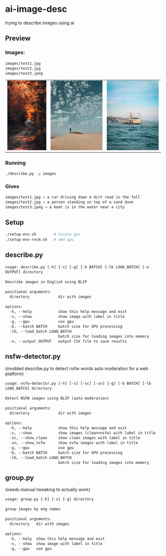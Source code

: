 # ai-image-desc
trying to describe images using ai

## Preview

### Images:
```
images/test1.jpg
images/test2.jpg
images/test3.jpeg
```

<table>
    <tr>
        <td><img src="images/test1.jpg" width="150" height="225"/></td>
        <td><img src="images/test2.jpg" width="200" height="225"/></td>
        <td><img src="images/test3.jpeg" width="200" height="225"/></td>
    </tr>
</table>

### Running
```sh
./describe.py -g images
```

### Gives
```
images/test1.jpg → a car driving down a dirt road in the fall
images/test2.jpg → a person standing on top of a sand dune
images/test3.jpeg → a boat is in the water near a city
```


## Setup
```sh
./setup-env.sh        # nvidia gpu
./setup-env-rocm.sh   # amd gpu
```

## describe.py
```console
usage: describe.py [-h] [-s] [-g] [-b BATCH] [-lb LOAD_BATCH] [-o OUTPUT] directory

Describe images in English using BLIP

positional arguments:
  directory             dir with images

options:
  -h, --help            show this help message and exit
  -s, --show            show image with label in title
  -g, --gpu             use gpu
  -b, --batch BATCH     batch size for GPU processing
  -lb, --load_batch LOAD_BATCH
                        batch size for loading images into memory
  -o, --output OUTPUT   output CSV file to save results
```

## nsfw-detector.py
(modded describe.py to detect nsfw words auto moderation for a web platform)
```console
usage: nsfw-detector.py [-h] [-s] [-sc] [-sn] [-g] [-b BATCH] [-lb LOAD_BATCH] directory

Detect NSFW images using BLIP (auto moderation)

positional arguments:
  directory             dir with images

options:
  -h, --help            show this help message and exit
  -s, --show            show images (clean+nsfw) with label in title
  -sc, --show_clean     show clean images with label in title
  -sn, --show_nsfw      show nsfw images with label in title
  -g, --gpu             use gpu
  -b, --batch BATCH     batch size for GPU processing
  -lb, --load_batch LOAD_BATCH
                        batch size for loading images into memory
```

## group.py
(needs manual tweaking to actually work)
```console
usage: group.py [-h] [-s] [-g] directory

group images by eng names

positional arguments:
  directory   dir with images

options:
  -h, --help  show this help message and exit
  -s, --show  show image with label in title
  -g, --gpu   use gpu
```

